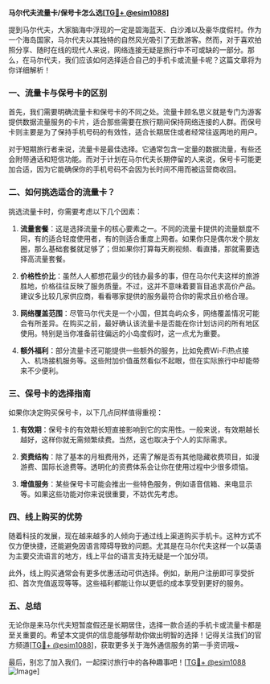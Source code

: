 **马尔代夫流量卡/保号卡怎么选[[TG💪+ @esim1088](https://t.me/s/esim1088)]**

提到马尔代夫，大家脑海中浮现的一定是碧海蓝天、白沙滩以及豪华度假村。作为一个海岛国家，马尔代夫以其独特的自然风光吸引了无数游客。然而，对于喜欢拍照分享、随时在线的现代人来说，网络连接无疑是旅行中不可或缺的一部分。那么，在马尔代夫，我们应该如何选择适合自己的手机卡或流量卡呢？这篇文章将为你详细解析！

### 一、流量卡与保号卡的区别

首先，我们需要明确流量卡和保号卡的不同之处。流量卡顾名思义就是专门为游客提供数据流量服务的卡片，适合那些需要在旅行期间保持网络连接的人群。而保号卡则主要是为了保持手机号码的有效性，适合长期居住或者经常往返两地的用户。

对于短期旅行者来说，流量卡是最佳选择。它通常包含一定量的数据流量，有些还会附带通话和短信功能。而对于计划在马尔代夫长期停留的人来说，保号卡可能更加合适，因为它能确保你的手机号码不会因为长时间不用而被运营商收回。

### 二、如何挑选适合的流量卡？

挑选流量卡时，你需要考虑以下几个因素：

1. **流量套餐**：这是选择流量卡的核心要素之一。不同的流量卡提供的流量额度不同，有的适合轻度使用者，有的则适合重度上网者。如果你只是偶尔发个朋友圈，那么基础套餐就足够了；但如果你打算每天刷视频、看直播，那就需要选择高流量套餐。

2. **价格性价比**：虽然人人都想花最少的钱办最多的事，但在马尔代夫这样的旅游胜地，价格往往反映了服务质量。不过，这并不意味着要盲目追求高价产品。建议多比较几家供应商，看看哪家提供的服务最符合你的需求且价格合理。

3. **网络覆盖范围**：尽管马尔代夫是一个小国，但其岛屿众多，网络覆盖情况可能会有所差异。在购买之前，最好确认该流量卡是否能在你计划访问的所有地区使用。特别是当你准备前往偏远的小岛度假时，这一点尤为重要。

4. **额外福利**：部分流量卡还可能提供一些额外的服务，比如免费Wi-Fi热点接入、机场接机服务等。这些附加价值虽然看似不起眼，但在实际旅行中却能带来不少便利。

### 三、保号卡的选择指南

如果你决定购买保号卡，以下几点同样值得重视：

1. **有效期**：保号卡的有效期长短直接影响到它的实用性。一般来说，有效期越长越好，这样你就无需频繁续费。当然，这也取决于个人的实际需求。

2. **资费结构**：除了基本的月租费用外，还需了解是否有其他隐藏收费项目，如漫游费、国际长途费等。透明化的资费体系会让你在使用过程中少很多烦恼。

3. **增值服务**：某些保号卡可能会推出一些特色服务，例如语音信箱、来电显示等。如果这些功能对你来说很重要，不妨优先考虑。

### 四、线上购买的优势

随着科技的发展，现在越来越多的人倾向于通过线上渠道购买手机卡。这种方式不仅方便快捷，还能避免因语言障碍导致的问题。尤其是在马尔代夫这样一个以英语为主要交流语言的地方，线上平台的语言支持无疑是一个加分项。

此外，线上购买通常会有更多优惠活动可供选择。例如，新用户注册即可享受折扣、首次充值返现等等。这些福利都能让你以更低的成本享受到更好的服务。

### 五、总结

无论你是来马尔代夫短暂度假还是长期居住，选择一款合适的手机卡或流量卡都是至关重要的。希望本文提供的信息能够帮助你做出明智的选择！记得关注我们的官方频道[[TG💪+ @esim1088](https://t.me/s/esim1088)]，获取更多关于海外通信服务的第一手资讯哦~

最后，别忘了加入我们，一起探讨旅行中的各种趣事吧！[[TG💪+ @esim1088](https://t.me/s/esim1088) ![Image](https://i.postimg.cc/4NQfJmqS/Snipaste-2025-05-13-00-14-12.png)]